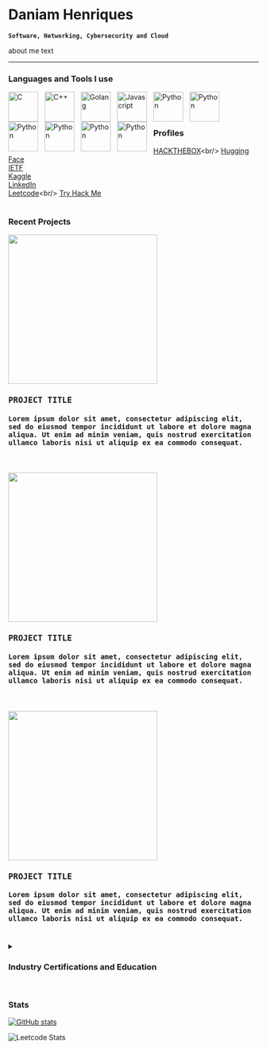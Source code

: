 # Daniam Henriques
**`Software, Networking, Cybersecurity and Cloud`**

about me text

---

### Languages and Tools I use

<img align="left" alt="C" width="60px" style="padding-right:10px;" src="https://cdn.jsdelivr.net/gh/devicons/devicon/icons/c/c-original.svg" />
<img align="left" alt="C++" width="60px" style="padding-right:10px;" src="https://cdn.jsdelivr.net/gh/devicons/devicon/icons/cplusplus/cplusplus-original.svg" />
<img align="left" alt="Golang" width="60px" style="padding-right:10px;" src="https://cdn.jsdelivr.net/gh/devicons/devicon/icons/go/go-original-wordmark.svg" />
<img align="left" alt="Javascript" width="60px" style="padding-right:10px;" src="https://cdn.jsdelivr.net/gh/devicons/devicon/icons/javascript/javascript-original.svg" />
<img align="left" alt="Python" width="60px" style="padding-right:10px;" src="https://cdn.jsdelivr.net/gh/devicons/devicon/icons/python/python-original-wordmark.svg" />

<img align="left" alt="Python" width="60px" style="padding-right:10px;" src="https://cdn.jsdelivr.net/gh/devicons/devicon/icons/amazonwebservices/amazonwebservices-plain-wordmark.svg" />
<img align="left" alt="Python" width="60px" style="padding-right:10px;" src="https://cdn.jsdelivr.net/gh/devicons/devicon/icons/azure/azure-original-wordmark.svg" />
<img align="left" alt="Python" width="60px" style="padding-right:10px;" src="https://cdn.jsdelivr.net/gh/devicons/devicon/icons/docker/docker-original-wordmark.svg" />
<img align="left" alt="Python" width="60px" style="padding-right:10px;" src="https://cdn.jsdelivr.net/gh/devicons/devicon/icons/kubernetes/kubernetes-plain-wordmark.svg" />
<img align="left" alt="Python" width="60px" style="padding-right:10px;" src="https://cdn.jsdelivr.net/gh/devicons/devicon/icons/linux/linux-original.svg" />


<br />
<br />

#

### Profiles

[HACKTHEBOX](https://hackthebox.com")<br/>
[Hugging Face](https://huggingface.co "Hugging Face")<br/>
[IETF](https://datatracker.ietf.org/person/Daniam%20Henriques "IETF")<br/>
[Kaggle](https://www.kaggle.com/dbhenriques "Kaggle")<br/>
[LinkedIn](https://www.linkedin.com/in/daniamhenriques "LinkedIn")<br/>
[Leetcode](https://leetcode.com/dbhenriques/"Leetcode")<br/>
[Try Hack Me](https://tryhackme.com")

#

### Recent Projects

<kbd>
  <img width="300px" src="https://github.com/dbhenriques/dbhenriques/assets/28790827/e9559816-75ab-4c98-87ff-4827f1205e05">
  <h3>PROJECT TITLE</h3>
  <h4>Lorem ipsum dolor sit amet, consectetur adipiscing elit, sed do eiusmod tempor incididunt ut labore et dolore magna aliqua. Ut enim ad minim veniam, quis nostrud exercitation ullamco laboris nisi ut aliquip ex ea commodo consequat.</h4>
</kbd>
<br />
<br />

<kbd>
  <img width="300px" src="https://github.com/dbhenriques/dbhenriques/assets/28790827/89378cc1-74bd-4776-a407-349383cf9bc4">
  <h3>PROJECT TITLE</h3>
  <h4>Lorem ipsum dolor sit amet, consectetur adipiscing elit, sed do eiusmod tempor incididunt ut labore et dolore magna aliqua. Ut enim ad minim veniam, quis nostrud exercitation ullamco laboris nisi ut aliquip ex ea commodo consequat.</h4>
</kbd>
<br />
<br />

<kbd>
  <img width="300px" src="https://github.com/dbhenriques/dbhenriques/assets/28790827/d8425fad-2c5d-4a8d-b4a1-c38fc1a6045d">
  <h3>PROJECT TITLE</h3>
  <h4>Lorem ipsum dolor sit amet, consectetur adipiscing elit, sed do eiusmod tempor incididunt ut labore et dolore magna aliqua. Ut enim ad minim veniam, quis nostrud exercitation ullamco laboris nisi ut aliquip ex ea commodo consequat.</h4>
</kbd>

#

<details>
 <summary><h3>Industry Certifications and Education</h3></summary>

  <b>Degrees</b>
  <ul>
  <li>BSc (Hons) Computer Science (Machine Learning and Artificial Intelligence)</li>
    University of London
  </ul>  

  </br>
  
  <b>Amazon AWS</b>
  <ul>
  <li>x</li>
  </ul>

  <b>Comptia</b>
  <ul>
  <li>x</li>
  </ul>
  
  <b>Cisco</b>
  <ul>
  <li>x</li>
  </ul>

  <b>EC-Council</b>
  <ul>
  <li>x</li>
  </ul>  

  <b>Microsoft Azure</b>
  <ul>
  <li>x</li>
  </ul>  

  <b>Juniper</b>
  <ul>
  <li>x</li>
  </ul>  
  
</details>

#   

### Stats

[![GitHub stats](https://github-readme-stats.vercel.app/api?username=dbhenriques&theme=tokyonight)](https://github.com/dbhenriques/github-readme-stats)

![Leetcode Stats](https://leetcard.jacoblin.cool/dbhenriques?theme=nord)
#
